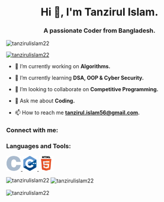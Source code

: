 <h1 align="center">Hi 👋, I'm Tanzirul Islam.</h1>
<h3 align="center">A passionate Coder from Bangladesh.</h3>

<p align="left"> <img src="https://komarev.com/ghpvc/?username=tanzirulislam22&label=Profile%20views&color=0e75b6&style=flat" alt="tanzirulislam22" /> </p>

<p align="left"> <a href="https://github.com/ryo-ma/github-profile-trophy"><img src="https://github-profile-trophy.vercel.app/?username=tanzirulislam22" alt="tanzirulislam22" /></a> </p>

- 🔭 I’m currently working on **Algorithms.**

- 🌱 I’m currently learning **DSA, OOP & Cyber Security.**

- 👯 I’m looking to collaborate on **Competitive Programming.**

- 💬 Ask me about **Coding.**

- 📫 How to reach me **tanzirul.islam56@gmail.com.**

<h3 align="left">Connect with me:</h3>
<p align="left">
</p>

<h3 align="left">Languages and Tools:</h3>
<p align="left"> <a href="https://www.cprogramming.com/" target="_blank" rel="noreferrer"> <img src="https://raw.githubusercontent.com/devicons/devicon/master/icons/c/c-original.svg" alt="c" width="40" height="40"/> </a> <a href="https://www.w3schools.com/cpp/" target="_blank" rel="noreferrer"> <img src="https://raw.githubusercontent.com/devicons/devicon/master/icons/cplusplus/cplusplus-original.svg" alt="cplusplus" width="40" height="40"/> </a> <a href="https://www.w3.org/html/" target="_blank" rel="noreferrer"> <img src="https://raw.githubusercontent.com/devicons/devicon/master/icons/html5/html5-original-wordmark.svg" alt="html5" width="40" height="40"/> </a> </p>

<p><img align="left" src="https://github-readme-stats.vercel.app/api/top-langs?username=tanzirulislam22&show_icons=true&locale=en&layout=compact" alt="tanzirulislam22" /></p>

<p>&nbsp;<img align="center" src="https://github-readme-stats.vercel.app/api?username=tanzirulislam22&show_icons=true&locale=en" alt="tanzirulislam22" /></p>

<p><img align="center" src="https://github-readme-streak-stats.herokuapp.com/?user=tanzirulislam22&" alt="tanzirulislam22" /></p>
